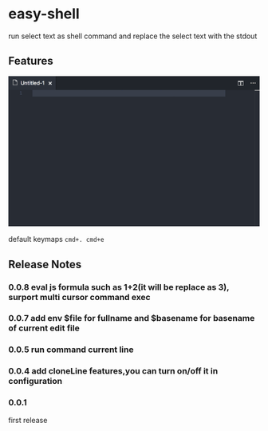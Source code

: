 # easy-shell

run select text as shell command and replace the select text with the stdout

## Features

![](https://github.com/inu1255/vscode-easy-shell/blob/master/screenshot/feature.gif?raw=true)

default keymaps `cmd+. cmd+e`

## Release Notes

### 0.0.8 eval js formula such as 1+2(it will be replace as 3), surport multi cursor command exec
### 0.0.7 add env $file for fullname and $basename for basename of current edit file
### 0.0.5 run command current line
### 0.0.4 add cloneLine features,you can turn on/off it in configuration
### 0.0.1

first release
